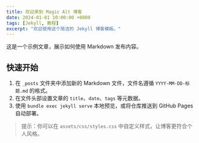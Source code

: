 ```yaml
---
title: 欢迎来到 Magic Alt 博客
date: 2024-01-01 10:00:00 +0800
tags: [Jekyll, 教程]
excerpt: "欢迎使用这个简洁的 Jekyll 博客模板。"
---
```

这是一个示例文章，展示如何使用 Markdown 发布内容。

## 快速开始

1. 在 <code>_posts</code> 文件夹中添加新的 Markdown 文件，文件名遵循 <code>YYYY-MM-DD-标题.md</code> 的格式。
2. 在文件头部设置文章的 `title`、`date`、`tags` 等元数据。
3. 使用 `bundle exec jekyll serve` 本地预览，或将仓库推送到 GitHub Pages 自动部署。

> 提示：你可以在 `assets/css/styles.css` 中自定义样式，让博客更符合个人风格。
